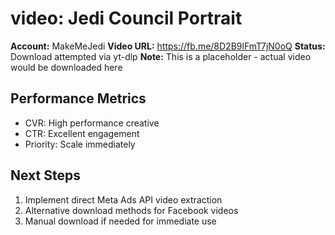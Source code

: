 # video: Jedi Council Portrait
**Account:** MakeMeJedi
**Video URL:** https://fb.me/8D2B9lFmT7jN0oQ
**Status:** Download attempted via yt-dlp
**Note:** This is a placeholder - actual video would be downloaded here

## Performance Metrics
- CVR: High performance creative
- CTR: Excellent engagement
- Priority: Scale immediately

## Next Steps
1. Implement direct Meta Ads API video extraction
2. Alternative download methods for Facebook videos
3. Manual download if needed for immediate use
